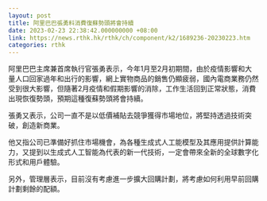 ```yaml
---
layout: post
title: 阿里巴巴張勇料消費復蘇勢頭將會持續
date: 2023-02-23 22:38:42.000000000 +08:00
link: https://news.rthk.hk/rthk/ch/component/k2/1689236-20230223.htm
categories: rthk
---
```


阿里巴巴主席兼首席執行官張勇表示，今年1月至2月初期間，由於疫情影響和大量人口回家過年和出行的影響，網上實物商品的銷售仍顯疲弱，國內電商業務仍然受到很大影響，但隨著2月疫情和假期影響的消除，工作生活回到正常狀態，消費出現恢復勢頭，預期這種復蘇勢頭將會持續。

張勇又表示，公司一直不是以低價補貼去競爭獲得市場地位，將堅持透過技術突破，創造新商業。

他又指公司已準備好抓住市場機會，為各種生成式人工能模型及其應用提供計算能力，又提到以生成式人工智能為代表的新一代技術，一定會帶來全新的全球數字化形式和用戶體驗。

另外，管理層表示，目前沒有考慮進一步擴大回購計劃，將考慮如何利用早前回購計劃剩餘的配額。
